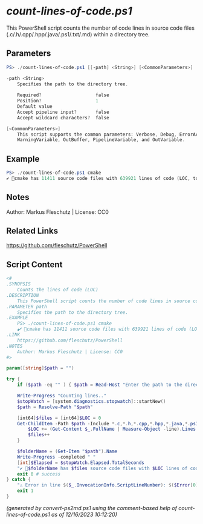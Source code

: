 *count-lines-of-code.ps1*
================

This PowerShell script counts the number of code lines in source code files (.c/.h/.cpp/.hpp/.java/.ps1/.txt/.md) within a directory tree.

Parameters
----------
```powershell
PS> ./count-lines-of-code.ps1 [[-path] <String>] [<CommonParameters>]

-path <String>
    Specifies the path to the directory tree.
    
    Required?                    false
    Position?                    1
    Default value                
    Accept pipeline input?       false
    Accept wildcard characters?  false

[<CommonParameters>]
    This script supports the common parameters: Verbose, Debug, ErrorAction, ErrorVariable, WarningAction, 
    WarningVariable, OutBuffer, PipelineVariable, and OutVariable.
```

Example
-------
```powershell
PS> ./count-lines-of-code.ps1 cmake
✔️ 📂cmake has 11411 source code files with 639921 lines of code (LOC, took 34 sec)

```

Notes
-----
Author: Markus Fleschutz | License: CC0

Related Links
-------------
https://github.com/fleschutz/PowerShell

Script Content
--------------
```powershell
<#
.SYNOPSIS
	Counts the lines of code (LOC)
.DESCRIPTION
	This PowerShell script counts the number of code lines in source code files (.c/.h/.cpp/.hpp/.java/.ps1/.txt/.md) within a directory tree.
.PARAMETER path
	Specifies the path to the directory tree.
.EXAMPLE
	PS> ./count-lines-of-code.ps1 cmake
	✔️ 📂cmake has 11411 source code files with 639921 lines of code (LOC, took 34 sec)
.LINK
	https://github.com/fleschutz/PowerShell
.NOTES
	Author: Markus Fleschutz | License: CC0
#>

param([string]$path = "")

try {
	if ($path -eq "" ) { $path = Read-Host "Enter the path to the directory tree" }

	Write-Progress "Counting lines.."
	$stopWatch = [system.diagnostics.stopwatch]::startNew()
	$path = Resolve-Path "$path"

	[int64]$files = [int64]$LOC = 0
	Get-ChildItem -Path $path -Include *.c,*.h,*.cpp,*.hpp,*.java,*.ps1,*.txt,*.md -Recurse | ForEach-Object {
		$LOC += (Get-Content $_.FullName | Measure-Object -line).Lines
		$files++
	}

	$folderName = (Get-Item "$path").Name
	Write-Progress -completed " "
	[int]$Elapsed = $stopWatch.Elapsed.TotalSeconds
	"✔️ 📂$folderName has $files source code files with $LOC lines of code (LOC, took $Elapsed sec)" 
	exit 0 # success
} catch {
	"⚠️ Error in line $($_.InvocationInfo.ScriptLineNumber): $($Error[0])"
	exit 1
}
```

*(generated by convert-ps2md.ps1 using the comment-based help of count-lines-of-code.ps1 as of 12/16/2023 10:12:20)*
